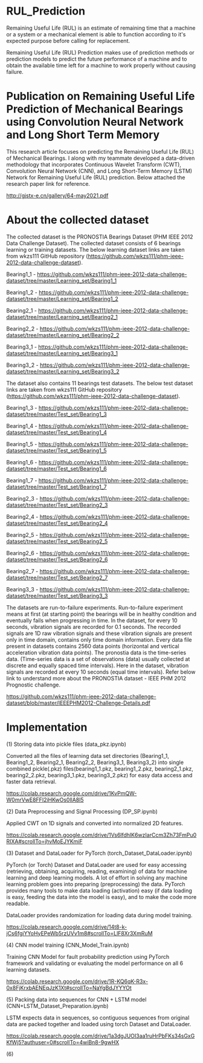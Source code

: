 # RUL_Prediction
Remaining Useful Life (RUL) is an estimate of remaining time that a machine or a system or a mechanical element is able to function according to it's expected purpose before calling for replacement.

Remaining Useful Life (RUL) Prediction makes use of prediction methods or prediction models to predict the future performance of a machine and to obtain the available time left for a machine to work properly without causing failure.

# Publication on Remaining Useful Life Prediction of Mechanical Bearings using Convolution Neural Network and Long Short Term Memory
This research article focuses on predicting the Remaining Useful Life (RUL) of Mechanical Bearings. I along with my teammate developed a data-driven methodology that incorporates Continuous Wavelet Transform (CWT), Convolution Neural Network (CNN), and Long Short-Term Memory (LSTM) Network for Remaining Useful Life (RUL) prediction. Below attached the research paper link for reference.

http://gjstx-e.cn/gallery/64-may2021.pdf

# About the collected dataset
The collected dataset is the PRONOSTIA Bearings Dataset (PHM IEEE 2012 Data Challenge Dataset). The collected dataset consists of 6 bearings learning or training datasets. The below learning dataset links are taken from wkzs111 GitHub repository (https://github.com/wkzs111/phm-ieee-2012-data-challenge-dataset).

Bearing1_1 - https://github.com/wkzs111/phm-ieee-2012-data-challenge-dataset/tree/master/Learning_set/Bearing1_1

Bearing1_2 - https://github.com/wkzs111/phm-ieee-2012-data-challenge-dataset/tree/master/Learning_set/Bearing1_2

Bearing2_1 - https://github.com/wkzs111/phm-ieee-2012-data-challenge-dataset/tree/master/Learning_set/Bearing2_1

Bearing2_2 - https://github.com/wkzs111/phm-ieee-2012-data-challenge-dataset/tree/master/Learning_set/Bearing2_2

Bearing3_1 - https://github.com/wkzs111/phm-ieee-2012-data-challenge-dataset/tree/master/Learning_set/Bearing3_1

Bearing3_2 - https://github.com/wkzs111/phm-ieee-2012-data-challenge-dataset/tree/master/Learning_set/Bearing3_2

The dataset also contains 11 bearings test datasets. The below test dataset links are taken from wkzs111 GitHub repository (https://github.com/wkzs111/phm-ieee-2012-data-challenge-dataset).

Bearing1_3 - https://github.com/wkzs111/phm-ieee-2012-data-challenge-dataset/tree/master/Test_set/Bearing1_3

Bearing1_4 - https://github.com/wkzs111/phm-ieee-2012-data-challenge-dataset/tree/master/Test_set/Bearing1_4

Bearing1_5 - https://github.com/wkzs111/phm-ieee-2012-data-challenge-dataset/tree/master/Test_set/Bearing1_5

Bearing1_6 - https://github.com/wkzs111/phm-ieee-2012-data-challenge-dataset/tree/master/Test_set/Bearing1_6

Bearing1_7 - https://github.com/wkzs111/phm-ieee-2012-data-challenge-dataset/tree/master/Test_set/Bearing1_7

Bearing2_3 - https://github.com/wkzs111/phm-ieee-2012-data-challenge-dataset/tree/master/Test_set/Bearing2_3

Bearing2_4 - https://github.com/wkzs111/phm-ieee-2012-data-challenge-dataset/tree/master/Test_set/Bearing2_4

Bearing2_5 - https://github.com/wkzs111/phm-ieee-2012-data-challenge-dataset/tree/master/Test_set/Bearing2_5

Bearing2_6 - https://github.com/wkzs111/phm-ieee-2012-data-challenge-dataset/tree/master/Test_set/Bearing2_6

Bearing2_7 - https://github.com/wkzs111/phm-ieee-2012-data-challenge-dataset/tree/master/Test_set/Bearing2_7

Bearing3_3 - https://github.com/wkzs111/phm-ieee-2012-data-challenge-dataset/tree/master/Test_set/Bearing3_3

The datasets are run-to-failure experiments. Run-to-failure experiment means at first (at starting point) the bearings will be in healthy condition and eventually fails when progressing in time. In the dataset, for every 10 seconds, vibration signals are recorded for 0.1 seconds. The recorded signals are 1D raw vibration signals and these vibration signals are present only in time domain, contains only time domain information. Every data file present in datasets contains 2560 data points (horizontal and vertical acceleration vibration data points). The pronostia data is the time-series data. (Time-series data is a set of observations (data) usually collected at discrete and equally spaced time intervals). Here in the dataset, vibration signals are recorded at every 10 seconds (equal time intervals). Refer below link to understand more about the PRONOSTIA dataset - IEEE PHM 2012 Prognostic challenge.

https://github.com/wkzs111/phm-ieee-2012-data-challenge-dataset/blob/master/IEEEPHM2012-Challenge-Details.pdf

# Implementation
(1) Storing data into pickle files (data_pkz.ipynb)

Converted all the files of learning data set directories (Bearing1_1, Bearing1_2, Bearing2_1, Bearing2_2, Bearing3_1, Bearing3_2) into single combined pickle(.pkz) files(bearing1_1.pkz, bearing1_2.pkz, bearing2_1.pkz, bearing2_2.pkz, bearing3_1.pkz, bearing3_2.pkz) for easy data access and faster data retrieval.

https://colab.research.google.com/drive/1KvPmQW-W0mrVwE8FFI2iHKwOs0llA8l5

(2) Data Preprocessing and Signal Processing (DP_SP.ipynb)

Applied CWT on 1D signals and converted into normalized 2D features.

https://colab.research.google.com/drive/1Vs6lfdhlK6wzIarCcm3Zh73FmPu0RIXA#scrollTo=jhvMoEJYKmiF

(3) Dataset and DataLoader for PyTorch (torch_Dataset_DataLoader.ipynb)

PyTorch (or Torch) Dataset and DataLoader are used for easy accessing (retrieving, obtaining, acquiring, reading, examining) of data for machine learning and deep learning models. A lot of effort in solving any machine learning problem goes into preparing (preprocessing) the data. PyTorch provides many tools to make data loading (activation) easy (if data loading is easy, feeding the data into the model is easy), and to make the code more readable.

DataLoader provides randomization for loading data during model training.

https://colab.research.google.com/drive/14t8-k-jCs6fgiYYoHyEPeWb5rzUVv1m8#scrollTo=LlF8Xr3XmRuM

(4) CNN model training (CNN_Model_Train.ipynb)

Training CNN Model for fault probability prediction using PyTorch framework and validating or evaluating the model performance on all 6 learning datasets.

https://colab.research.google.com/drive/1R-KQ6qK-R3x-0x8FjKrxbAENEqJzK1Xt#scrollTo=NaYgBdJYYYOt

(5) Packing data into sequences for CNN + LSTM model (CNN+LSTM_Dataset_Preparation.ipynb)

LSTM expects data in sequences, so contiguous sequences from original data are packed together and loaded using torch Dataset and DataLoader.

https://colab.research.google.com/drive/1a3dgJUOI3aa1ruHrPbFKs34sGxGKfWj5?authuser=0#scrollTo=4wiBn8-9gwHX

(6)
